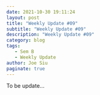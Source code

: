 ```yaml
---
date: 2021-10-30 19:11:24
layout: post
title: "Weekly Update #09"
subtitle: "Weekly Update #09"
description: "Weekly Update #09"
category: blog
tags:
   - Sem B
   - Weekly Update
author: Joe Siu
paginate: true
---
```

To be update...
